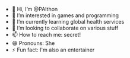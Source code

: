 - 👋 Hi, I’m @PAIthon
- 👀 I’m interested in games and programming
- 🌱 I’m currently learning global health services
- 💞️ I’m looking to collaborate on various stuff
- 📫 How to reach me: secret!
- 😄 Pronouns: She
- ⚡ Fun fact: I'm also an entertainer

<!---
yuunyan/yuunyan is a ✨ special ✨ repository because its `README.md` (this file) appears on your GitHub profile.
You can click the Preview link to take a look at your changes.
--->
